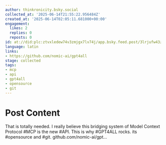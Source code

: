 ```yaml
---
author: thinkronicity.bsky.social
collected_at: '2025-06-14T21:55:22.956484Z'
created_at: '2025-06-14T02:05:11.681000+00:00'
engagement:
  likes: 2
  replies: 0
  reposts: 0
id: at://did:plc:ztvxledew74v3zmjgx7lv74j/app.bsky.feed.post/3lrjufw43zc2e
language: latin
links:
- https://github.com/nomic-ai/gpt4all
stage: collected
tags:
- mcp
- api
- gpt4all
- opensource
- git
---
```


# Post Content

That is totally needed. I really believe this bridging system of Model Context Protocol #MCP is the new #API.
This is why #GPT4ALL rocks. its #opensource and #git.
github.com/nomic-ai/gpt...
